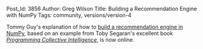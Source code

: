 Post_Id: 3856
Author: Greg Wilson
Title: Building a Recommendation Engine with NumPy
Tags: community, versions/version-4

<p>Tommy Guy's explanation of how to <a href="/4_0/matrix/recommend.html">build a recommendation engine in NumPy</a>, based on an example from Toby Segaran's excellent book <a href="http://www.amazon.com/Programming-Collective-Intelligence-Building-Applications/dp/0596529325/?tag=533633855-20"><em>Programming Collective Intelligence</em></a>, is now online.</p>
